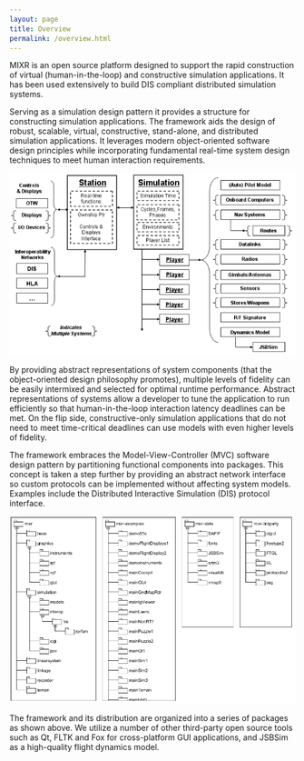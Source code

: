 ```yaml
---
layout: page
title: Overview
permalink: /overview.html
---
```

MIXR is an open source platform designed to support the rapid construction of virtual (human-in-the-loop) and constructive simulation applications. It has been used extensively to build DIS compliant distributed simulation systems.

Serving as a simulation design pattern it provides a structure for constructing simulation applications. The framework aids the design of robust, scalable, virtual, constructive, stand-alone, and distributed simulation applications. It leverages modern object-oriented software design principles while incorporating fundamental real-time system design techniques to meet human interaction requirements.

![image](/assets/images/overview/structure.png)

By providing abstract representations of system components (that the object-oriented design philosophy promotes), multiple levels of fidelity can be easily intermixed and selected for optimal runtime performance. Abstract representations of systems allow a developer to tune the application to run efficiently so that human-in-the-loop interaction latency deadlines can be met. On the flip side, constructive-only simulation applications that do not need to meet time-critical deadlines can use models with even higher levels of fidelity.

The framework embraces the Model-View-Controller (MVC) software design pattern by partitioning functional components into packages. This concept is taken a step further by providing an abstract network interface so custom protocols can be implemented without affecting system models. Examples include the Distributed Interactive Simulation (DIS) protocol interface.

![image](/assets/images/overview/packages.png)

The framework and its distribution are organized into a series of packages as shown above. We utilize a number of other third-party open source tools such as Qt, FLTK and Fox for cross-platform GUI applications, and JSBSim as a high-quality flight dynamics model.

